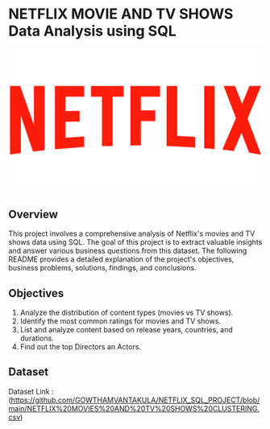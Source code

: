 # NETFLIX MOVIE AND TV SHOWS Data Analysis using SQL

![Netflix Logo](https://github.com/GOWTHAMVANTAKULA/NETFLIX_SQL_PROJECT/blob/main/Netflix-Logo.png)

## Overview
This project involves a comprehensive analysis of Netflix's movies and TV shows data using SQL. The goal of this project is to extract valuable insights and answer various business questions from this dataset. The following README provides a detailed explanation of the project's objectives, business problems, solutions, findings, and conclusions.

## Objectives
1. Analyze the distribution of content types (movies vs TV shows).
2. Identify the most common ratings for movies and TV shows.
3. List and analyze content based on release years, countries, and durations.
4. Find out the top Directors an Actors.

## Dataset
Dataset Link : (https://github.com/GOWTHAMVANTAKULA/NETFLIX_SQL_PROJECT/blob/main/NETFLIX%20MOVIES%20AND%20TV%20SHOWS%20CLUSTERING.csv)
